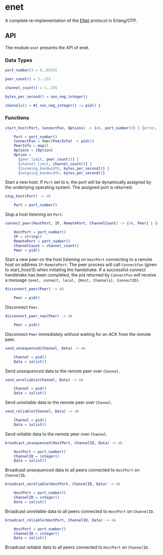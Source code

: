 # enet
A complete re-implementation of the [ENet](http://enet.bespin.org/) protocol in Erlang/OTP.

## API
The module `enet` presents the API of enet.

### Data Types
```erlang
port_number() = 0..65535

peer_count() = 1..255

channel_count() = 1..255

bytes_per_second() = non_neg_integer()

channels() = #{ non_neg_integer() := pid() }
```

### Functions
```erlang
start_host(Port, ConnectFun, Options) -> {ok, port_number()} | {error, atom()}

    Port = port_number()
    ConnectFun = fun((PeerInfo) -> pid())
    PeerInfo = map()
    Options = [Option]
    Option =
      {peer_limit, peer_count()} |
      {channel_limit, channel_count()} |
      {incoming_bandwidth, bytes_per_second()} |
      {outgoing_bandwidth, bytes_per_second()}
```
Start a new host. If `Port` set to `0`, the port will be dynamically assigned by the underlying operating system. The assigned port is returned.

```erlang
stop_host(Port) -> ok

    Port = port_number()
```
Stop a host listening on `Port`.

```erlang
connect_peer(HostPort, IP, RemotePort, ChannelCount) -> {ok, Peer} | {error, atom()}

    HostPort = port_number()
    IP = string()
    RemotePort = port_number()
    ChannelCount = channel_count()
    Peer = pid()
```
Start a new peer on the host listening on `HostPort` connecting to a remote host on address `IP:RemotePort`. The peer process will call `ConnectFun` (given to start_host/3) when initiating the handshake. If a successful connect handshake has been completed, the pid returned by `ConnectFun` will receive a message `{enet, connect, local, {Host, Channels}, ConnectID}`.

```erlang
disconnect_peer(Peer) -> ok

    Peer = pid()
```
Disconnect `Peer`.

```erlang
disconnect_peer_now(Peer) -> ok

    Peer = pid()
```
Disconnect `Peer` immediately without waiting for an ACK from the remote peer.

```erlang
send_unsequenced(Channel, Data) -> ok

    Channel = pid()
    Data = iolist()
```
Send *unsequenced* data to the remote peer over `Channel`.

```erlang
send_unreliable(Channel, Data) -> ok

    Channel = pid()
    Data = iolist()
```
Send *unreliable* data to the remote peer over `Channel`.

```erlang
send_reliable(Channel, Data) -> ok

    Channel = pid()
    Data = iolist()
```
Send *reliable* data to the remote peer over `Channel`.

```erlang
broadcast_unsequenced(HostPort, ChannelID, Data) -> ok

    HostPort = port_number()
    ChannelID = integer()
    Data = iolist()
```
Broadcast *unsequenced* data to all peers connected to `HostPort` on `ChannelID`.

```erlang
broadcast_unreliable(HostPort, ChannelID, Data) -> ok

    HostPort = port_number()
    ChannelID = integer()
    Data = iolist()
```
Broadcast *unreliable* data to all peers connected to `HostPort` on `ChannelID`.

```erlang
broadcast_reliable(HostPort, ChannelID, Data) -> ok

    HostPort = port_number()
    ChannelID = integer()
    Data = iolist()
```
Broadcast *reliable* data to all peers connected to `HostPort` on `ChannelID`.
